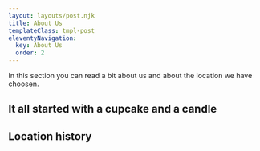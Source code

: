 ```yaml
---
layout: layouts/post.njk
title: About Us
templateClass: tmpl-post
eleventyNavigation:
  key: About Us
  order: 2
---
```


In this section you can read a bit about us and about the location we have choosen.

## It all started with a cupcake and a candle

<p id="pForUs"></p>

## Location history

<p id="pForPlace"></p>

<p>
  <img id=imgForPlace class=illustration>
</p>

<script>
  // Query db for info on place and put info in right paragraph
  readFromFirebaseParam('textUs','pForUs');
  // Query db for info on place and put info in right paragraph
  readFromFirebaseParam('textPlace','pForPlace');
  // Query db for picture of place and put in right img.src
  readFromFirebasePicParam('imagePlace', 'imgForPlace');
</script>